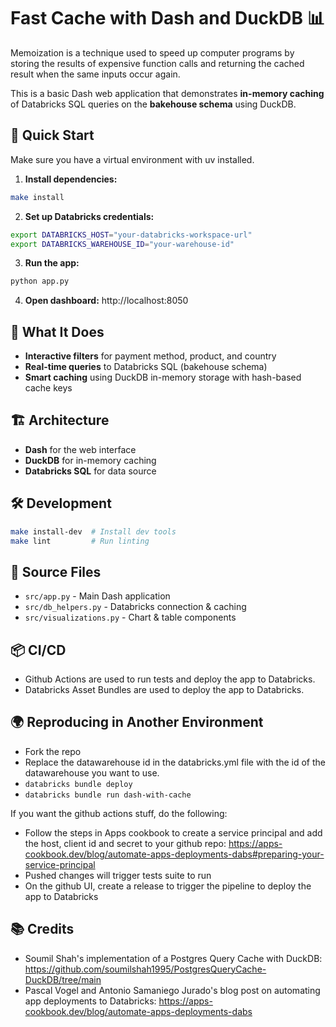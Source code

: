 # Fast Cache with Dash and DuckDB 📊

Memoization is a technique used to speed up computer programs by storing the results of expensive function calls and returning the cached result when the same inputs occur again.

This is a basic Dash web application that demonstrates **in-memory caching** of Databricks SQL queries on the **bakehouse schema** using DuckDB. 

## 🚀 Quick Start

Make sure you have a virtual environment with uv installed.

1. **Install dependencies:**
```bash
make install
```

2. **Set up Databricks credentials:**
```bash
export DATABRICKS_HOST="your-databricks-workspace-url"
export DATABRICKS_WAREHOUSE_ID="your-warehouse-id"
```

3. **Run the app:**
```bash
python app.py
```

4. **Open dashboard:** http://localhost:8050

## 🎯 What It Does

- **Interactive filters** for payment method, product, and country
- **Real-time queries** to Databricks SQL (bakehouse schema)
- **Smart caching** using DuckDB in-memory storage with hash-based cache keys

## 🏗️ Architecture

- **Dash** for the web interface
- **DuckDB** for in-memory caching
- **Databricks SQL** for data source

## 🛠️ Development

```bash
make install-dev  # Install dev tools
make lint         # Run linting
```

## 📁 Source Files

- `src/app.py` - Main Dash application
- `src/db_helpers.py` - Databricks connection & caching
- `src/visualizations.py` - Chart & table components

## 📦 CI/CD

- Github Actions are used to run tests and deploy the app to Databricks.
- Databricks Asset Bundles are used to deploy the app to Databricks.

## 🌍 Reproducing in Another Environment

- Fork the repo
- Replace the datawarehouse id in the databricks.yml file with the id of the datawarehouse you want to use.
- `databricks bundle deploy`
- `databricks bundle run dash-with-cache`

If you want the github actions stuff, do the following:
- Follow the steps in Apps cookbook to create a service principal and add the host, client id and secret to your github repo: https://apps-cookbook.dev/blog/automate-apps-deployments-dabs#preparing-your-service-principal
- Pushed changes will trigger tests suite to run
- On the github UI, create a release to trigger the pipeline to deploy the app to Databricks

## 📚 Credits

- Soumil Shah's implementation of a Postgres Query Cache with DuckDB: https://github.com/soumilshah1995/PostgresQueryCache-DuckDB/tree/main
- Pascal Vogel and Antonio Samaniego Jurado's blog post on automating app deployments to Databricks: https://apps-cookbook.dev/blog/automate-apps-deployments-dabs